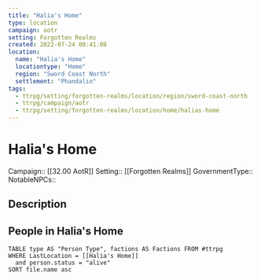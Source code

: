 ```yaml
---
title: "Halia's Home"
type: location
campaign: aotr
setting: Forgotten Realms
created: 2022-07-24 08:41:08
location:
  name: "Halia's Home"
  locationtype: "Home"
  region: "Sword Coast North"
  settlement: "Phandalin"
tags:
  - ttrpg/setting/forgotten-realms/location/region/sword-coast-north
  - ttrpg/campaign/aotr
  - ttrpg/setting/forgotten-realms/location/home/halias-home
---
```

# Halia's Home

Campaign:: [[32.00 AotR]]
Setting:: [[Forgotten Realms]]
GovernmentType::
NotableNPCs::

## Description



## People in Halia's Home

```dataview
TABLE type AS "Person Type", factions AS Factions FROM #ttrpg 
WHERE LastLocation = [[Halia's Home]]
  and person.status = "alive"
SORT file.name asc
```



